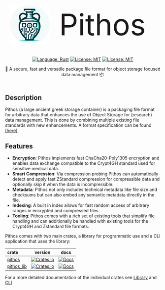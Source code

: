 <div style="display: flex; align-items: center; justify-content: center;">
    <img src="./assets/pithos_logo.png" style="height: 8rem; width: 8rem;">
    <p style="serif; font-size: 6rem; margin: 2rem;">Pithos</p>
</div>
<p align="center">
     <a href="https://www.rust-lang.org/"><img src="https://img.shields.io/badge/built_with-Rust-dca282.svg" alt="Language: Rust"></a>
     <a href="https://github.com/ArunaStorage/aruna-file/blob/main/LICENSE"><img src="https://img.shields.io/badge/License-MIT-brightgreen.svg" alt="License: MIT"></a>
     <a href="#"><img src="https://github.com/ArunaStorage/aruna-file/actions/workflows/push.yaml/badge.svg" alt="License: MIT"></a>
</p>

<p align="center">🔑 A secure, fast and versatile package file format for object storage focused data management 📦</p>
<div style="margin-top: 3rem"><div/>

## Description

Pithos (a large ancient greek storage container) is a packaging file format for arbitrary data that enhances the use of Object Storage for (research) data management. This is done by combining multiple existing file standards with new enhancements. A format specification can be found [[here]](./spec/SPECIFICATION.md).

## Features

- **Encryption**: Pithos implements fast ChaCha20-Poly1305 encryption and enables data exchange compatible to the Crypt4GH standard used for sensitive medical data.
- **Smart Compression**: Via compression probing Pithos can automatically detect and apply fast ZStandard compression for compressible data and optionally skip it when the data is incompressible.
- **Metadata**: Pithos not only includes technical metadata like file size and checksums but can also embed any semantic metadata directly in the file.
- **Indexing**: A built in index allows for fast random access of arbitrary ranges in encrypted and compressed files.
- **Tooling**: Pithos comes with a rich set of existing tools that simplify file handling and can additionally be handled with existing tools for the Crypt4GH and Zstandard file formats.

Pithos comes with two main crates, a library for programmatic use and a CLI application that uses the library:

| crate                      |                                           version                                           |                                 docs                                 |
| :------------------------- | :-----------------------------------------------------------------------------------------: | :------------------------------------------------------------------: |
| [pithos](./crates/pithos/)       |    [![Crates.io](https://img.shields.io/crates/v/pithos.svg)](https://crates.io/crates/pithos)    |    [![Docs](https://docs.rs/pithos/badge.svg)](https://docs.rs/pithos/)    |
| [pithos_lib](./crates/pithos_lib/)       |    [![Crates.io](https://img.shields.io/crates/v/pithos_lib.svg)](https://crates.io/crates/pithos_lib)    |    [![Docs](https://docs.rs/pithos_lib/badge.svg)](https://docs.rs/pithos_lib/)    |


For a more detailed documentation of the individual crates see [Library](./crates/pithos_lib/README.md) and [CLI](./crates/pithos/README.md)